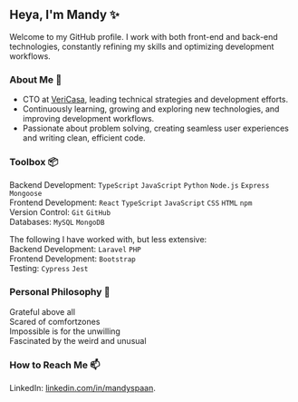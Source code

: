 ## Heya, I'm Mandy ✨
Welcome to my GitHub profile. I work with both front-end and back-end technologies, constantly refining my skills and optimizing development workflows.

### About Me 🌱
- CTO at [VeriCasa](https://www.vericasa.com/en), leading technical strategies and development efforts.
- Continuously learning, growing and exploring new technologies, and improving development workflows.
- Passionate about problem solving, creating seamless user experiences and writing clean, efficient code.

### Toolbox 📦
Backend Development: `TypeScript` `JavaScript` `Python` `Node.js` `Express` `Mongoose` <br>
Frontend Development: `React` `TypeScript` `JavaScript` `CSS` `HTML` `npm`<br>
Version Control: `Git` `GitHub` <br>
Databases: `MySQL` `MongoDB` <br>

The following I have worked with, but less extensive: <br>
Backend Development: `Laravel` `PHP` <br>
Frontend Development: `Bootstrap`<br>
Testing: `Cypress` `Jest`

### Personal Philosophy 🙌
Grateful above all <br>
Scared of comfortzones <br>
Impossible is for the unwilling <br>
Fascinated by the weird and unusual<br>

### How to Reach Me 📫 
LinkedIn: [linkedin.com/in/mandyspaan](https://www.linkedin.com/in/mandyspaan/).
